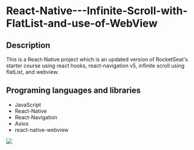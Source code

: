 # React-Native---Infinite-Scroll-with-FlatList-and-use-of-WebView

## Description 

  This is a React-Native project which is an updated version of RocketSeat's starter course using react hooks, react-navigation v5, infinite scroll using flatList, and webview.
  
## Programing languages and libraries

 * JavaScript
 * React-Native
 * React-Navigation
 * Axios
 * react-native-webview
 
![](React-Native---Infinite-Scroll-with-FlatList-and-use-of-WebView/Screenshot_1596897858.png)
